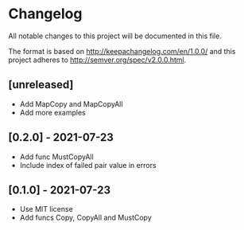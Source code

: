 # Changelog
All notable changes to this project will be documented in this file.

The format is based on http://keepachangelog.com/en/1.0.0/
and this project adheres to http://semver.org/spec/v2.0.0.html.

## [unreleased]

- Add MapCopy and MapCopyAll
- Add more examples

## [0.2.0] - 2021-07-23

- Add func MustCopyAll
- Include index of failed pair value in errors

## [0.1.0] - 2021-07-23

- Use MIT license
- Add funcs Copy, CopyAll and MustCopy
